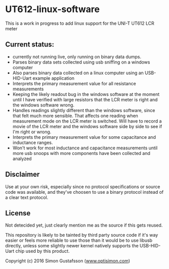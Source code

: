 # UT612-linux-software
This is a work in progress to add linux support for the  UNI-T UT612 LCR meter


## Current status:

 - currently not running live, only running on binary data dumps.
 - Parses binary data sets collected using usb sniffing on a windows computer
 - Also parses binary data collected on a linux computer using an USB-HID-Uart
   example application
 - Interprets the primary measurement value for all resistance measurements
 - Keeping the likely readout bug in the windows software at the moment until
   I have verified with large resistors that the LCR meter is right and the
   windows software wrong.
 - Handles readings slightly different than the windows software, since that
   felt much more sensible. That affects one reading when measurement mode
   on the LCR meter is switched. Will have to record a movie of the LCR
   meter and the windows software side by side to see if I'm right or wrong.
 - Interprets the primary measurement value for some capacitance and inductance
   ranges.
 - Won't work for most inductance and capacitance measurements until more
   usb snoops with more components have been collected and analyzed


## Disclaimer

Use at your own risk, especially since no protocol specifications or
source code was available, and they've choosen to use a binary protocol
instead of a clear text protocol.

## License

Not detecided yet, just clearly mention me as the source if this gets reused.

This repository is likely to be tainted by third party source code if it's way
easier or feels more reliable to use those than it would be to use libusb directly,
unless some slightly newer kernel natively supports the USB-HID-Uart chip used by
this product.

Copyright (c) 2016 Simon Gustafsson (www.optisimon.com)
